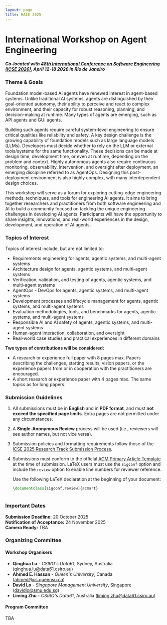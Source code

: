 ```yaml
---
layout: page
title: RAIE 2025
---
```


<!-- <p><img src="/img/pierrebourque.jpg" width="200" /><a href="https://profs.etsmtl.ca/pbourque">Pierre Bourque</a> - ing., Ph.D.</p> -->

# International Workshop on Agent Engineering

***Co-located with [48th International Conference on Software Engineering (ICSE 2026)](https://conf.researchr.org/home/icse-2026), April 12-18 2026 in Rio de Janeiro***

### Theme & Goals

Foundation model-based AI agents have renewed interest in agent-based systems. Unlike traditional AI systems, agents are distinguished by their goal-oriented autonomy, their ability to perceive and react to complex environment, and their capacity for robust reasoning, planning, and decision-making at runtime. Many types of agents are emerging, such as API agents and GUI agents. 

Building such agents require careful system-level engineering to ensure critical qualities like reliability and safety. A key design challenge is the growing capability of foundation models such as large language models (LLMs). Developers must decide whether to rely on the LLM or external tools/systems for the same functionality. These decisions can be made at design time, development time, or even at runtime, depending on the problem and context. Highly autonomous agents also require continuous monitoring, observability, intervention, and oversight after deployment, an emerging discipline referred to as AgentOps. Designing this post-deployment environment is also highly complex, with many interdependent design choices. 


This workshop will serve as a forum for exploring cutting-edge engineering methods, techniques, and tools for engineering AI agents. It aims to bring together researchers and practitioners from both software engineering and AI to build a community focused on tackling the unique engineering challenges in developing AI agents. Participants will have the opportunity to share insights, innovations, and real-world experiences in the design, development, and operation of AI agents. 


### Topics of Interest

Topics of interest include, but are not limited to:

 - Requirements engineering for agents, agentic systems, and multi-agent systems 
 - Architecture design for agents, agentic systems, and multi-agent systems
 - Verification, validation, and testing of agents, agentic systems, and multi-agent systems 
 - AgentOps - DevOps for agents, agentic systems, and multi-agent systems 
 - Development processes and lifecycle management for agents, agentic systems, and multi-agent systems
 - Evaluation methodologies, tools, and benchmarks for agents, agentic systems, and multi-agent systems 
 - Responsible AI and AI safety of agents, agentic systems, and multi-agent systems 
 - Human-agent interaction, collaboration, and oversight
 - Real-world case studies and practical experiences in different domains 




**Two types of contributions will be considered:**

- A research or experience full paper with 8 pages max. Papers describing the challenges, starting results, vision papers, or the experience papers from or in cooperation with the practitioners are encouraged.
- A short research or experience paper with 4 pages max. The same topics as for long papers.

### Submission Guidelines

1. All submissions must be in **English** and in **PDF format**, and must **not exceed the specified page limits**. Extra pages are not permitted under any circumstances.

2. A **Single-Anonymous Review** process will be used (i.e., reviewers will see author names, but not vice versa).

3. Submission policies and formatting requirements follow those of the [ICSE 2025 Research Track Submission Process](https://conf.researchr.org/track/icse-2025/icse-2025-research-track#submission-process).

4. Submissions must conform to the official [ACM Primary Article Template](https://www.acm.org/publications/proceedings-template) at the time of submission. LaTeX users must use the `sigconf` option and include the `review` option to enable line numbers for reviewer reference.

   Use the following LaTeX declaration at the beginning of your document:

   ```latex
   \documentclass[sigconf,review]{acmart}



### Important Dates

**Submission Deadline:** 20 October 2025
<br>
**Notification of Acceptance:**  24 November 2025
<br>
**Camera Ready:** TBA

### Organizing Committee

#### Workshop Organisers
- **Qinghua Lu** - *CSIRO's Data61*, Sydney, Australia ([qinghua.lu@data61.csiro.au](mailto:qinghua.lu@data61.csiro.au))  
- **Ahmed E. Hassan** - *Queen's University*, Canada ([ahmed@cs.queensu.ca](mailto:ahmed@cs.queensu.ca))  
- **David Lo** - *Singapore Management University*, Singapore ([davidlo@smu.edu.sg](mailto:davidlo@smu.edu.sg))  
- **Liming Zhu** - *CSIRO's Data61*, Australia ([liming.zhu@data61.csiro.au](mailto:liming.zhu@data61.csiro.au))  


#### Program Committee
TBA
